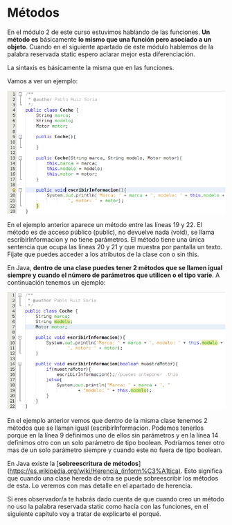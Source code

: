 # Métodos

En el módulo 2 de este curso estuvimos hablando de las funciones. **Un método es** básicamente **lo mismo que una función pero asociado a un objeto**. Cuando en el siguiente apartado de este módulo hablemos de la palabra reservada static espero aclarar mejor esta diferenciación.

La sintaxis es básicamente la misma que en las funciones.

Vamos a ver un ejemplo:


![Código con ejemplo de métodos](img/Modulo3Clases-Metodos.png "Código con ejemplo de métodos")


En el ejemplo anterior aparece un método entre las líneas 19 y 22. El método es de acceso público (public), no devuelve nada (void), se llama escribirInformacion y no tiene parámetros. El método tiene una única sentencia que ocupa las líneas 20 y 21 y que muestra por pantalla un texto. Fíjate que puedes acceder a los atributos de la clase con o sin this.

En Java, **dentro de una clase puedes tener 2 métodos que se llamen igual siempre y cuando el número de parámetros que utilicen o el tipo varíe**. A continuación tenemos un ejemplo:


![Ejemplo de código con 2 métodos de mismo nombre](img/Modulo3Clases-MetodosMismoNombre.png "Ejemplo de código con 2 métodos de mismo nombre")


En el ejemplo anterior vemos que dentro de la misma clase tenemos 2 métodos que se llaman igual (escribirInformacion. Podemos tenerlos porque en la línea 9 definimos uno de ellos sin parámetros y en la línea 14 definimos otro con un solo parámetro de tipo boolean. Podríamos tener otro mas de un solo parámetro siempre y cuando este no fuera de tipo boolean.

En Java existe la [**sobreescritura de métodos**](https://es.wikipedia.org/wiki/Herencia_(inform%C3%A1tica). Esto significa que cuando una clase hereda de otra se puede sobreescribir los métodos de esta. Lo veremos con mas detalle en el apartado de herencia.

Si eres observador/a te habrás dado cuenta de que cuando creo un método no uso la palabra reservada static como hacía con las funciones, en el siguiente capítulo voy a tratar de explicarte el porqué.

